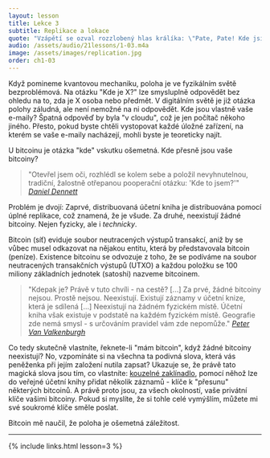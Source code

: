 ```yaml
---
layout: lesson
title: Lekce 3
subtitle: Replikace a lokace
quote: "Vzápětí se ozval rozzlobený hlas králíka: \"Pate, Pate! Kde jsi?\""
audio: /assets/audio/21lessons/1-03.m4a
image: /assets/images/replication.jpg
order: ch1-03
---
```


Když pomineme kvantovou mechaniku, poloha je ve fyzikálním světě 
bezproblémová. Na otázku "Kde je X?" lze smysluplně odpovědět bez ohledu 
na to, zda je X osoba nebo předmět. V digitálním světě je již otázka 
polohy záludná, ale není nemožné na ni odpovědět. Kde jsou vlastně vaše 
e-maily? Špatná odpověď by byla "v cloudu", což je jen počítač někoho 
jiného. Přesto, pokud byste chtěli vystopovat každé úložné zařízení, 
na kterém se vaše e-maily nacházejí, mohli byste je teoreticky najít.

U bitcoinu je otázka "kde" vskutku ošemetná. Kde přesně jsou vaše bitcoiny?

> "Otevřel jsem oči, rozhlédl se kolem sebe a položil nevyhnutelnou, 
> tradiční, žalostně otřepanou pooperační otázku: 'Kde to jsem?'"
> <cite>[Daniel Dennett]</cite>

Problém je dvojí: Zaprvé, distribuovaná účetní kniha je distribuována 
pomocí úplné replikace, což znamená, že je všude. Za druhé, neexistují 
žádné bitcoiny. Nejen fyzicky, ale i *technicky*.

Bitcoin (síť) eviduje soubor neutracených výstupů transakcí, aniž by se 
vůbec musel odkazovat na nějakou entitu, která by představovala 
bitcoin (peníze). Existence bitcoinu se odvozuje z toho, že se podíváme 
na soubor neutracených transakčních výstupů (UTXO) a každou položku 
se 100 miliony základních jednotek (satoshi) nazveme bitcoinem.

> "Kdepak je? Právě v tuto chvíli - na cestě? [...] Za prvé, žádné 
> bitcoiny nejsou. Prostě nejsou. Neexistují. Existují záznamy v účetní 
> knize, která je sdílená [...] Neexistují na žádném fyzickém místě. 
> Účetní kniha však existuje v podstatě na každém fyzickém místě. 
> Geografie zde nemá smysl - s určováním pravidel vám zde nepomůže."
> <cite>[Peter Van Valkenburgh][wbd049]</cite>

Co tedy skutečně vlastníte, řeknete-li "mám bitcoin", když žádné 
bitcoiny neexistují? No, vzpomínáte si na všechna ta podivná slova, 
která vás peněženka při jejím založení nutila zapsat? Ukazuje se, že právě 
tato magická slova jsou tím, co vlastníte: [kouzelné zaklínadlo][a magic spell], pomocí 
něhož lze do veřejné účetní knihy přidat několik záznamů - klíče 
k "přesunu" některých bitcoinů. A právě proto jsou, za všech okolností, 
vaše privátní klíče vašimi bitcoiny. Pokud si myslíte, že si tohle celé 
vymýšlím, můžete mi své soukromé klíče směle poslat.

Bitcoin mě naučil, že poloha je ošemetná záležitost.

---

{% include links.html lesson=3 %}

<!-- Through the Looking-Glass -->
[a magic spell]: https://dergigi.com/2018/08/17/the-magic-dust-of-cryptography/

<!-- Down the Rabbit Hole -->
[Daniel Dennett]: https://www.lehigh.edu/~mhb0/Dennett-WhereAmI.pdf
[1st Amendment]: https://en.wikipedia.org/wiki/First_Amendment_to_the_United_States_Constitution
[wbd049]: https://www.whatbitcoindid.com/podcast/coin-centers-peter-van-valkenburg-on-preserving-the-freedom-to-innovate-with-public-blockchains

<!-- Wikipedia -->
[alice]: https://en.wikipedia.org/wiki/Alice%27s_Adventures_in_Wonderland
[carroll]: https://en.wikipedia.org/wiki/Lewis_Carroll
